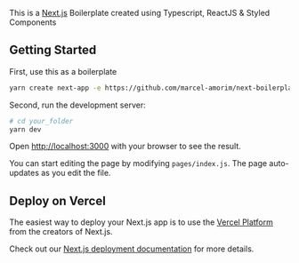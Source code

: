 This is a [Next.js](https://nextjs.org/) Boilerplate created using Typescript, ReactJS & Styled Components

## Getting Started

First, use this as a boilerplate
```bash
yarn create next-app -e https://github.com/marcel-amorim/next-boilerplate
```


Second, run the development server:

```bash
# cd your_folder
yarn dev
```

Open [http://localhost:3000](http://localhost:3000) with your browser to see the result.

You can start editing the page by modifying `pages/index.js`. The page auto-updates as you edit the file.

## Deploy on Vercel

The easiest way to deploy your Next.js app is to use the [Vercel Platform](https://vercel.com/new?utm_medium=default-template&filter=next.js&utm_source=create-next-app&utm_campaign=create-next-app-readme) from the creators of Next.js.

Check out our [Next.js deployment documentation](https://nextjs.org/docs/deployment) for more details.
